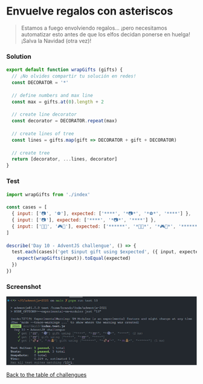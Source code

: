 # Envuelve regalos con asteriscos

> Estamos a fuego envolviendo regalos... ¡pero necesitamos automatizar esto antes de que los elfos decidan ponerse en huelga! ¡Salva la Navidad (otra vez)!

### Solution

```javascript
export default function wrapGifts (gifts) {
  // ¡No olvides compartir tu solución en redes!
  const DECORATOR = '*'

  // define numbers and max line
  const max = gifts.at(0).length + 2

  // create line decorator
  const decorator = DECORATOR.repeat(max)

  // create lines of tree
  const lines = gifts.map(gift => DECORATOR + gift + DECORATOR)

  // create tree
  return [decorator, ...lines, decorator]
}
```

### Test

```javascript
import wrapGifts from './index'

const cases = [
  { input: ['📷', '⚽️'], expected: ['****', '*📷*', '*⚽️*', '****'] },
  { input: ['📷'], expected: ['****', '*📷*', '****'] },
  { input: ['🏈🎸', '🎮🧸'], expected: ['******', '*🏈🎸*', '*🎮🧸*', '******'] }
]

describe('Day 10 - AdventJS challengue', () => {
  test.each(cases)('get $input gift using $expected', ({ input, expected }) => {
    expect(wrapGifts(input)).toEqual(expected)
  })
})
```

### Screenshot

![Test](./test.jpg)

[Back to the table of challengues](/README.md)
